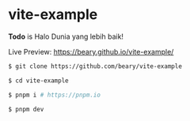 # vite-example

**Todo** is Halo Dunia yang lebih baik!

Live Preview: https://beary.github.io/vite-example/

```bash
$ git clone https://github.com/beary/vite-example

$ cd vite-example

$ pnpm i # https://pnpm.io

$ pnpm dev
```
